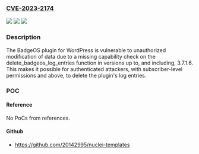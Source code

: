 ### [CVE-2023-2174](https://cve.mitre.org/cgi-bin/cvename.cgi?name=CVE-2023-2174)
![](https://img.shields.io/static/v1?label=Product&message=BadgeOS&color=blue)
![](https://img.shields.io/static/v1?label=Version&message=*%3C%3D%203.7.1.6%20&color=brighgreen)
![](https://img.shields.io/static/v1?label=Vulnerability&message=CWE-862%20Missing%20Authorization&color=brighgreen)

### Description

The BadgeOS plugin for WordPress is vulnerable to unauthorized modification of data due to a missing capability check on the delete_badgeos_log_entries function in versions up to, and including, 3.7.1.6. This makes it possible for authenticated attackers, with subscriber-level permissions and above, to delete the plugin's log entries.

### POC

#### Reference
No PoCs from references.

#### Github
- https://github.com/20142995/nuclei-templates

